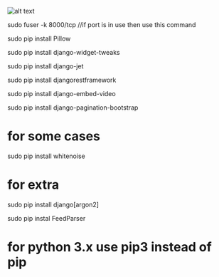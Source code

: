 ![alt text](https://raw.githubusercontent.com/mainuddinrussel73/flea-mart-03/master/static/assets/corporate/img/logos/some.png)

sudo fuser -k 8000/tcp //if port is in use then use this command

sudo pip install Pillow

sudo pip install django-widget-tweaks

sudo pip install django-jet

sudo pip install djangorestframework

sudo pip install django-embed-video

sudo pip install django-pagination-bootstrap

# for some cases

sudo pip install whitenoise

# for extra

sudo pip install django[argon2]

sudo pip instal FeedParser

# for python 3.x use pip3 instead of pip
